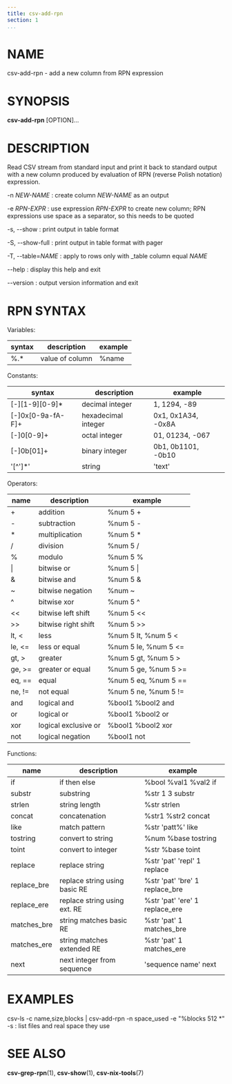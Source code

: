 ```yaml
---
title: csv-add-rpn
section: 1
...
```


# NAME #

csv-add-rpn - add a new column from RPN expression

# SYNOPSIS #

**csv-add-rpn** [OPTION]...

# DESCRIPTION #

Read CSV stream from standard input and print it back to standard output with
a new column produced by evaluation of RPN (reverse Polish notation) expression.

-n *NEW-NAME*
:   create column *NEW-NAME* as an output

-e *RPN-EXPR*
:   use expression *RPN-EXPR* to create new column; RPN expressions use space
as a separator, so this needs to be quoted

-s, --show
:   print output in table format

-S, --show-full
:   print output in table format with pager

-T, --table=*NAME*
:   apply to rows only with _table column equal *NAME*

--help
:   display this help and exit

--version
:   output version information and exit

# RPN SYNTAX #

Variables:

| syntax | description     | example |
|--------|-----------------|---------|
| %.*    | value of column | %name   |

Constants:

| syntax           | description                   | example                   |
|------------------|-------------------------------|---------------------------|
| [-]\[1-9\]\[0-9\]*| decimal integer              | 1, 1294, -89              |
| [-]0x[0-9a-fA-F]+| hexadecimal integer           | 0x1, 0x1A34, -0x8A        |
| [-]0[0-9]+       | octal integer                 | 01, 01234, -067           |
| [-]0b[01]+       | binary integer                | 0b1, 0b1101, -0b10        |
| '[^']*'          | string                        | 'text'                    |

Operators:

| name        | description                   | example                   |
|-------------|-------------------------------|---------------------------|
| +           | addition                      | %num 5 +                  |
| -           | subtraction                   | %num 5 -                  |
| *           | multiplication                | %num 5 *                  |
| /           | division                      | %num 5 /                  |
| %           | modulo                        | %num 5 %                  |
| \|          | bitwise or                    | %num 5 \|                 |
| &           | bitwise and                   | %num 5 &                  |
| ~           | bitwise negation              | %num ~                    |
| ^           | bitwise xor                   | %num 5 ^                  |
| <<          | bitwise left shift            | %num 5 <<                 |
| >>          | bitwise right shift           | %num 5 >>                 |
| lt, <       | less                          | %num 5 lt, %num 5 <       |
| le, <=      | less or equal                 | %num 5 le, %num 5 <=      |
| gt, >       | greater                       | %num 5 gt, %num 5 >       |
| ge, >=      | greater or equal              | %num 5 ge, %num 5 >=      |
| eq, ==      | equal                         | %num 5 eq, %num 5 ==      |
| ne, !=      | not equal                     | %num 5 ne, %num 5 !=      |
| and         | logical and                   | %bool1 %bool2 and         |
| or          | logical or                    | %bool1 %bool2 or          |
| xor         | logical exclusive or          | %bool1 %bool2 xor         |
| not         | logical negation              | %bool1 not                |

Functions:

| name        | description                   | example                        |
|-------------|-------------------------------|--------------------------------|
| if          | if then else                  | %bool %val1 %val2 if           |
| substr      | substring                     | %str 1 3 substr                |
| strlen      | string length                 | %str strlen                    |
| concat      | concatenation                 | %str1 %str2 concat             |
| like        | match pattern                 | %str 'patt%' like              |
| tostring    | convert to string             | %num %base tostring            |
| toint       | convert to integer            | %str %base toint               |
| replace     | replace string                | %str 'pat' 'repl' 1 replace    |
| replace_bre | replace string using basic RE | %str 'pat' 'bre' 1 replace_bre |
| replace_ere | replace string using ext. RE  | %str 'pat' 'ere' 1 replace_ere |
| matches_bre | string matches basic RE       | %str 'pat' 1 matches_bre       |
| matches_ere | string matches extended RE    | %str 'pat' 1 matches_ere       |
| next        | next integer from sequence    | 'sequence name' next           |

# EXAMPLES #

csv-ls -c name,size,blocks | csv-add-rpn -n space_used -e "%blocks 512 *" -s
:   list files and real space they use

# SEE ALSO #

**csv-grep-rpn**(1), **csv-show**(1), **csv-nix-tools**(7)
